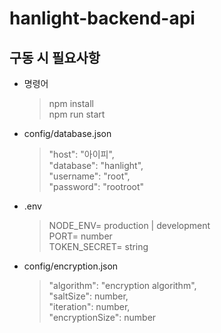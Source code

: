 # hanlight-backend-api

## 구동 시 필요사항

- 명령어

  > npm install  
  > npm run start

- config/database.json

  > "host": "아이피",  
  > "database": "hanlight",  
  > "username": "root",  
  > "password": "rootroot"

- .env

  > NODE_ENV= production | development  
  > PORT= number  
  > TOKEN_SECRET= string

- config/encryption.json

  > "algorithm": "encryption algorithm",  
  > "saltSize": number,  
  > "iteration": number,  
  > "encryptionSize": number
